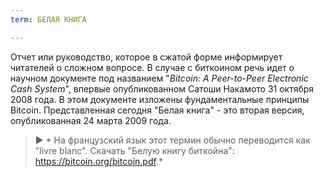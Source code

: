 ```yaml
---
term: БЕЛАЯ КНИГА

---
```

Отчет или руководство, которое в сжатой форме информирует читателей о сложном вопросе. В случае с биткоином речь идет о научном документе под названием "*Bitcoin: A Peer-to-Peer Electronic Cash System*", впервые опубликованном Сатоши Накамото 31 октября 2008 года. В этом документе изложены фундаментальные принципы Bitcoin. Представленная сегодня "Белая книга" - это вторая версия, опубликованная 24 марта 2009 года.

> ► * На французский язык этот термин обычно переводится как "livre blanc". Скачать "Белую книгу биткойна": https://bitcoin.org/bitcoin.pdf.*